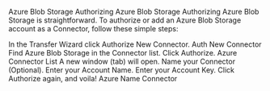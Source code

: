 Azure Blob Storage
Authorizing Azure Blob Storage
Authorizing Azure Blob Storage is straightforward. To authorize or add an Azure Blob Storage account as a Connector, follow these simple steps:

In the Transfer Wizard click Authorize New Connector.
Auth New Connector
Find Azure Blob Storage in the Connector list.
Click Authorize.
Azure Connector List
A new window (tab) will open. Name your Connector (Optional).
Enter your Account Name.
Enter your Account Key.
Click Authorize again, and voila!
Azure Name Connector